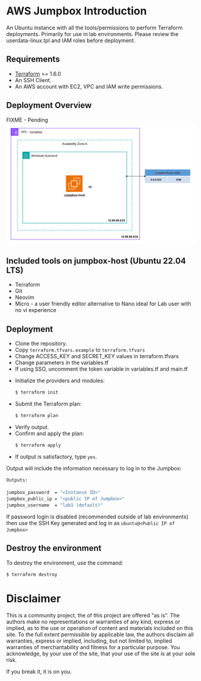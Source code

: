 # AWS Jumpbox Introduction
An Ubuntu instance with all the tools/permissions to perform Terraform deployments.
Primarily for use in lab environments. Please review the userdata-linux.tpl and IAM roles before deployment.

## Requirements
- [Terraform](https://learn.hashicorp.com/terraform/getting-started/install.html) >= 1.6.0
- An SSH Client.
- An AWS account with EC2, VPC and IAM write permissions.


## Deployment Overview
FIXME - Pending
![Jumpox Architecture](.images/jumpbox-architecture.png?raw=true "Jumpbox Architecture")

## Included tools on jumpbox-host (Ubuntu 22.04 LTS)
- Terraform
- Git
- Neovim 
- Micro - a user friendly editor alternative to Nano ideal for Lab user with no vi experience

## Deployment
- Clone the repository.
- Copy `terraform.tfvars.example`  to `terraform.tfvars` 
- Change ACCESS_KEY and SECRET_KEY values in terraform.tfvars
- Change parameters in the variables.tf
- If using SSO, uncomment the token variable in variables.tf and main.tf
* Initialize the providers and modules:
  ```sh
  $ terraform init
  ```
* Submit the Terraform plan:
  ```sh
  $ terraform plan
  ```
* Verify output.
* Confirm and apply the plan:
  ```sh
  $ terraform apply
  ```
* If output is satisfactory, type `yes`.

Output will include the information necessary to log in to the Jumpbox:
```sh
Outputs:

jumpbox_password  = "<Instance ID>"
jumpbox_public_ip = "<public IP of Jumpbox>"
jumpbox_username  = "lab1 (default)"

```
If password login is disabled (recommended outside of lab environments) then use the SSH Key generated and log in as `ubuntu@<Public IP of Jumpbox>`

## Destroy the environment
To destroy the environment, use the command:
```sh
$ terraform destroy
```

# Disclaimer
This is a community project, the of this project are offered "as is". The authors make no representations or warranties of any kind, express or implied, as to the use or operation of content and materials included on this site. To the full extent permissible by applicable law, the authors disclaim all warranties, express or implied, including, but not limited to, implied warranties of merchantability and fitness for a particular purpose. You acknowledge, by your use of the site, that your use of the site is at your sole risk. 

If you break it, it is on you.
